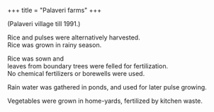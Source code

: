+++
title = "Palaveri farms"
+++

(Palaveri village till 1991.)

Rice and pulses were alternatively harvested.  
Rice was grown in rainy season.  

Rice was sown and  
leaves from boundary trees were felled for fertilization.  
No chemical fertilizers or borewells were used.

Rain water was gathered in ponds, and used for later pulse growing. 

Vegetables were grown in home-yards, fertilized by kitchen waste.